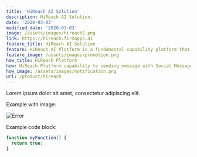 ```yaml
---
title: 'HiReach AI Solution'
description: HiReach AI Solution.
date: '2020-03-03'
modified_date: '2020-03-03'
image: /assets/images/hireach2.png
link: https://hireach.firmapps.ai
feature_title: HiReach AI Solution
feature: HiReach AI Platform is a fundamental capability platform that integrates our self-developed AI algorithm capabilities around comunication interaction capabilities.
feature_image: /assets/images/promotion.png
how_title: HiReach Platform
how: HiReach Platform capability to sending message with Social Message for different customers, enabling users to sending notification and marketing in different scenarios based on the technical capabilities we provide. 
how_image: /assets/images/notification.png
url: /product/hireach
---
```


Lorem ipsum dolor sit amet, consectetur adipiscing elit.

Example with image:

![Error](@@baseUrl@@/assets/images/posts/error.png)

Example code block:

```js
function myFunction() {
  return true;
}
```
